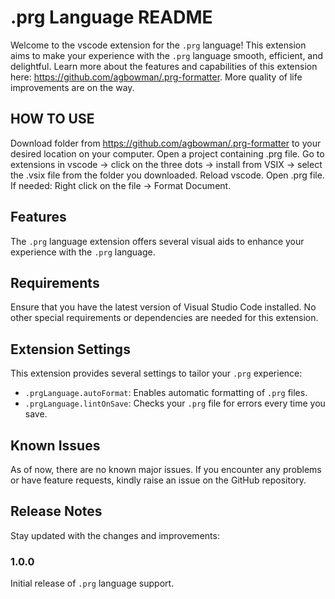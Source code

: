 # .prg Language README

Welcome to the vscode extension for the `.prg` language! This extension aims to make your experience with the `.prg` language smooth, efficient, and delightful. Learn more about the features and capabilities of this extension here: https://github.com/agbowman/.prg-formatter. More quality of life improvements are on the way.

## HOW TO USE

Download folder from https://github.com/agbowman/.prg-formatter to your desired location on your computer. Open a project containing .prg file. Go to extensions in vscode -> click on the three dots -> install from VSIX -> select the .vsix file from the folder you downloaded. Reload vscode. Open .prg file. If needed: Right click on the file -> Format Document.

## Features

The `.prg` language extension offers several visual aids to enhance your experience with the `.prg` language.

## Requirements

Ensure that you have the latest version of Visual Studio Code installed. No other special requirements or dependencies are needed for this extension.

## Extension Settings

This extension provides several settings to tailor your `.prg` experience:

- `.prgLanguage.autoFormat`: Enables automatic formatting of `.prg` files.
- `.prgLanguage.lintOnSave`: Checks your `.prg` file for errors every time you save.

## Known Issues

As of now, there are no known major issues. If you encounter any problems or have feature requests, kindly raise an issue on the GitHub repository.

## Release Notes

Stay updated with the changes and improvements:

### 1.0.0

Initial release of `.prg` language support.
